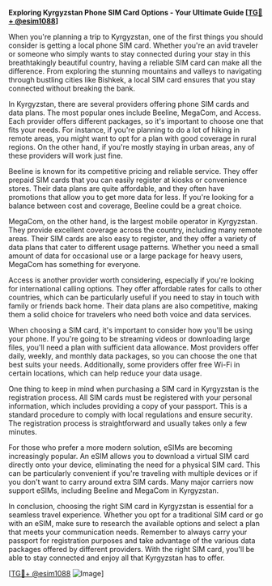 **Exploring Kyrgyzstan Phone SIM Card Options - Your Ultimate Guide [[TG💪+ @esim1088](https://t.me/s/esim1088)]**

When you're planning a trip to Kyrgyzstan, one of the first things you should consider is getting a local phone SIM card. Whether you're an avid traveler or someone who simply wants to stay connected during your stay in this breathtakingly beautiful country, having a reliable SIM card can make all the difference. From exploring the stunning mountains and valleys to navigating through bustling cities like Bishkek, a local SIM card ensures that you stay connected without breaking the bank.

In Kyrgyzstan, there are several providers offering phone SIM cards and data plans. The most popular ones include Beeline, MegaCom, and Access. Each provider offers different packages, so it's important to choose one that fits your needs. For instance, if you're planning to do a lot of hiking in remote areas, you might want to opt for a plan with good coverage in rural regions. On the other hand, if you're mostly staying in urban areas, any of these providers will work just fine.

Beeline is known for its competitive pricing and reliable service. They offer prepaid SIM cards that you can easily register at kiosks or convenience stores. Their data plans are quite affordable, and they often have promotions that allow you to get more data for less. If you're looking for a balance between cost and coverage, Beeline could be a great choice.

MegaCom, on the other hand, is the largest mobile operator in Kyrgyzstan. They provide excellent coverage across the country, including many remote areas. Their SIM cards are also easy to register, and they offer a variety of data plans that cater to different usage patterns. Whether you need a small amount of data for occasional use or a large package for heavy users, MegaCom has something for everyone.

Access is another provider worth considering, especially if you're looking for international calling options. They offer affordable rates for calls to other countries, which can be particularly useful if you need to stay in touch with family or friends back home. Their data plans are also competitive, making them a solid choice for travelers who need both voice and data services.

When choosing a SIM card, it's important to consider how you'll be using your phone. If you're going to be streaming videos or downloading large files, you'll need a plan with sufficient data allowance. Most providers offer daily, weekly, and monthly data packages, so you can choose the one that best suits your needs. Additionally, some providers offer free Wi-Fi in certain locations, which can help reduce your data usage.

One thing to keep in mind when purchasing a SIM card in Kyrgyzstan is the registration process. All SIM cards must be registered with your personal information, which includes providing a copy of your passport. This is a standard procedure to comply with local regulations and ensure security. The registration process is straightforward and usually takes only a few minutes.

For those who prefer a more modern solution, eSIMs are becoming increasingly popular. An eSIM allows you to download a virtual SIM card directly onto your device, eliminating the need for a physical SIM card. This can be particularly convenient if you're traveling with multiple devices or if you don't want to carry around extra SIM cards. Many major carriers now support eSIMs, including Beeline and MegaCom in Kyrgyzstan.

In conclusion, choosing the right SIM card in Kyrgyzstan is essential for a seamless travel experience. Whether you opt for a traditional SIM card or go with an eSIM, make sure to research the available options and select a plan that meets your communication needs. Remember to always carry your passport for registration purposes and take advantage of the various data packages offered by different providers. With the right SIM card, you'll be able to stay connected and enjoy all that Kyrgyzstan has to offer.

[[TG💪+ @esim1088](https://t.me/s/esim1088) ![Image](https://i.postimg.cc/Y0z9fWf4/image.png)]